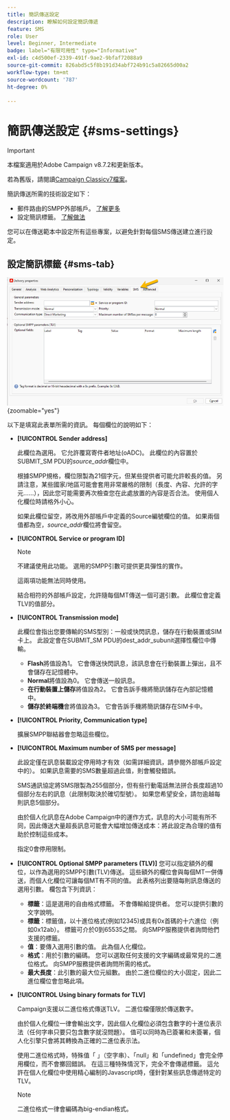 ```yaml
---
title: 簡訊傳送設定
description: 瞭解如何設定簡訊傳遞
feature: SMS
role: User
level: Beginner, Intermediate
badge: label="有限可用性" type="Informative"
exl-id: c4d500ef-2339-491f-9ae2-9bfaf72088a9
source-git-commit: 826abd5c5f8b191d34abf724b91c5a82665d00a2
workflow-type: tm+mt
source-wordcount: '787'
ht-degree: 0%

---
```


# 簡訊傳送設定 {#sms-settings}

>[!IMPORTANT]
>
>本檔案適用於Adobe Campaign v8.7.2和更新版本。
>
>若為舊版，請閱讀[Campaign Classicv7檔案](https://experienceleague.adobe.com/en/docs/campaign-classic/using/sending-messages/sending-messages-on-mobiles/sms-set-up/sms-set-up)。

簡訊傳送所需的技術設定如下：

* 郵件路由的SMPP外部帳戶。 [了解更多](smpp-external-account.md#smpp-connection-settings)
* 設定簡訊標籤。 [了解做法](#sms-tab)

您可以在傳送範本中設定所有這些專案，以避免針對每個SMS傳送建立進行設定。

## 設定簡訊標籤 {#sms-tab}

![](assets/send_settings.png){zoomable="yes"}

以下是填寫此表單所需的資訊。 每個欄位的說明如下：

* **[!UICONTROL Sender address]**

  此欄位為選用。 它允許覆寫寄件者地址(oADC)。 此欄位的內容置於SUBMIT_SM PDU的&#x200B;*source_addr*&#x200B;欄位中。

  根據SMPP規格，欄位限製為21個字元，但某些提供者可能允許較長的值。 另請注意，某些國家/地區可能會套用非常嚴格的限制（長度、內容、允許的字元……），因此您可能需要再次檢查您在此處放置的內容是否合法。 使用個人化欄位時請格外小心。

  如果此欄位留空，將改用外部帳戶中定義的Source編號欄位的值。 如果兩個值都為空，*source_addr*&#x200B;欄位將會留空。

* **[!UICONTROL Service or program ID]**

  >[!NOTE]
  >
  >不建議使用此功能。 選用的SMPP引數可提供更具彈性的實作。
  >
  >這兩項功能無法同時使用。

  結合相符的外部帳戶設定，允許隨每個MT傳送一個可選引數。 此欄位會定義TLV的值部分。

* **[!UICONTROL Transmission mode]**

  此欄位會指出您要傳輸的SMS型別：一般或快閃訊息，儲存在行動裝置或SIM卡上。 此設定會在SUBMIT_SM PDU的dest_addr_subunit選擇性欄位中傳輸。

   * **Flash**&#x200B;將值設為1。 它會傳送快閃訊息，該訊息會在行動裝置上彈出，且不會儲存在記憶體中。
   * **Normal**&#x200B;將值設為0。 它會傳送一般訊息。
   * **在行動裝置上儲存**&#x200B;將值設為2。 它會告訴手機將簡訊儲存在內部記憶體中。
   * **儲存於終端機**&#x200B;會將值設為3。 它會告訴手機將簡訊儲存在SIM卡中。

* **[!UICONTROL Priority, Communication type]**

  擴展SMPP聯結器會忽略這些欄位。

* **[!UICONTROL Maximum number of SMS per message]**

  此設定僅在訊息裝載設定停用時才有效（如需詳細資訊，請參閱外部帳戶設定中的）。 如果訊息需要的SMS數量超過此值，則會觸發錯誤。

  SMS通訊協定將SMS限製為255個部分，但有些行動電話無法拼合長度超過10個部分左右的訊息（此限制取決於確切型號）。 如果您希望安全，請勿逾越每則訊息5個部分。

  由於個人化訊息在Adobe Campaign中的運作方式，訊息的大小可能有所不同，因此傳送大量超長訊息可能會大幅增加傳送成本：將此設定為合理的值有助於控制這些成本。

  指定0會停用限制。

* **[!UICONTROL Optional SMPP parameters (TLV)]**
您可以指定額外的欄位，以作為選用的SMPP引數(TLV)傳送。 這些額外的欄位會與每個MT一併傳送，而個人化欄位可讓每個MT有不同的值。
此表格列出要隨每則訊息傳送的選用引數。 欄包含下列資訊：
   * **標籤**：這是選用的自由格式標籤。 不會傳輸給提供者。 您可以提供引數的文字說明。
   * **標籤**：標籤值，以十進位格式(例如12345)或具有0x首碼的十六進位（例如0x12ab）。 標籤可介於0到65535之間。 向SMPP服務提供者詢問他們支援的標籤。
   * **值**：要傳入選用引數的值。 此為個人化欄位。
   * **格式**：用於引數的編碼。 您可以選取任何支援的文字編碼或最常見的二進位格式。 向SMPP服務提供者詢問所需的格式。
   * **最大長度**：此引數的最大位元組數。 由於二進位欄位的大小固定，因此二進位欄位會忽略此項。

* **[!UICONTROL Using binary formats for TLV]**

  Campaign支援以二進位格式傳送TLV。 二進位檔僅限於傳送數字。

  由於個人化欄位一律會輸出文字，因此個人化欄位必須包含數字的十進位表示法（任何字串只要只包含數字就沒問題）。 值可以同時為已簽署和未簽署，個人化引擎只會將其轉換為正確的二進位表示法。

  使用二進位格式時，特殊值「 」（空字串）、「null」和「undefined」會完全停用欄位，而不會擲回錯誤。 在這三種特殊情況下，完全不會傳遞標籤。 這允許在個人化欄位中使用精心編制的Javascript時，僅針對某些訊息傳遞特定的TLV。

  >[!NOTE]
  >
  >二進位格式一律會編碼為big-endian格式。

